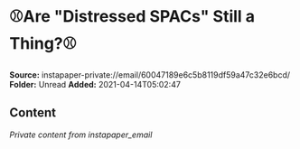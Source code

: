 # ⚾️Are "Distressed SPACs" Still a Thing?⚾️

**Source:** instapaper-private://email/60047189e6c5b8119df59a47c32e6bcd/
**Folder:** Unread
**Added:** 2021-04-14T05:02:47




## Content
*Private content from instapaper_email*
